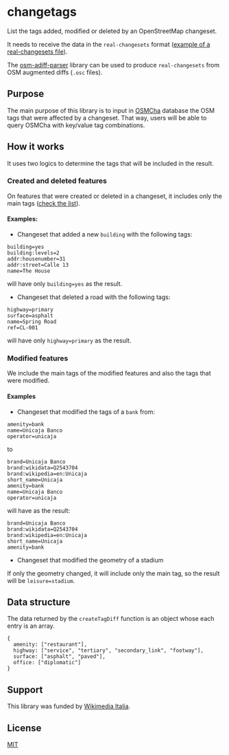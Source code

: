 # changetags

List the tags added, modified or deleted by an OpenStreetMap changeset.

It needs to receive the data in the `real-changesets` format ([example of a real-changesets file](https://s3.amazonaws.com/mapbox/real-changesets/production/118466156.json)).

The [osm-adiff-parser](https://github.com/mapbox/osm-adiff-parser) library can be used to produce `real-changesets` from OSM augmented diffs (`.osc` files).

## Purpose

The main purpose of this library is to input in [OSMCha](https://osmcha.org) database the OSM tags that were affected by a changeset. That way, users will be able to query OSMCha with key/value tag combinations.

## How it works

It uses two logics to determine the tags that will be included in the result.

### Created and deleted features

On features that were created or deleted in a changeset, it includes only the main tags ([check the list](./scr/mainTags.json)).

#### Examples:

- Changeset that added a new `building` with the following tags:

```
building=yes
building:levels=2
addr:housenumber=31
addr:street=Calle 13
name=The House
```

will have only `building=yes` as the result.

- Changeset that deleted a road with the following tags:

```
highway=primary
surface=asphalt
name=Spring Road
ref=CL-001
```

will have only `highway=primary` as the result.

### Modified features

We include the main tags of the modified features and also the tags that were modified.

#### Examples

- Changeset that modified the tags of a `bank` from:

```
amenity=bank
name=Unicaja Banco
operator=unicaja
```

to

```
brand=Unicaja Banco
brand:wikidata=Q2543704
brand:wikipedia=en:Unicaja
short_name=Unicaja
amenity=bank
name=Unicaja Banco
operator=unicaja
```

will have as the result:

```
brand=Unicaja Banco
brand:wikidata=Q2543704
brand:wikipedia=en:Unicaja
short_name=Unicaja
amenity=bank
```

- Changeset that modified the geometry of a stadium

If only the geometry changed, it will include only the main tag, so the result will be `leisure=stadium`.

## Data structure

The data returned by the `createTagDiff` function is an object whose each entry is an array.

```
{
  amenity: ["restaurant"],
  highway: ["service", "tertiary", "secondary_link", "footway"],
  surface: ["asphalt", "paved"],
  office: ["diplomatic"]
}
```

## Support

This library was funded by [Wikimedia Italia](https://wikimedia.it/).

## License

[MIT](./LICENSE)
